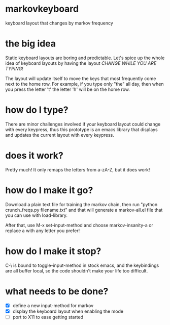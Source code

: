 # markovkeyboard
keyboard layout that changes by markov frequency

# the big idea
Static keyboard layouts are boring and predictable. Let's spice up the whole idea of keyboard layouts by having the layout *CHANGE WHILE YOU ARE TYPING*!

The layout will update itself to move the keys that most frequently come next to the home row.
For example, if you type only "the" all day, then when you press the letter 't' the letter 'h' will be on the home row.

# how do I type?
There are minor challenges involved if your keyboard layout could change with every keypress, thus this prototype is an emacs library that displays and updates the current layout with every keypress.


# does it work?

Pretty much! It only remaps the letters from a-zA-Z, but it does work!

# how do I make it go?

Download a plain text file for training the markov chain, then run "python crunch_freqs.py filename.txt" and that will generate a markov-all.el file that you can use with load-library.

After that, use M-x set-input-method and choose markov-insanity-a or replace a with any letter you prefer!

# how do I make it stop?

C-\ is bound to toggle-input-method in stock emacs, and the keybindings are all buffer local, so the code shouldn't make your life too difficult.

# what needs to be done?

- [X] define a new input-method for markov
- [X] display the keyboard layout when enabling the mode
- [ ] port to X11 to ease getting started
